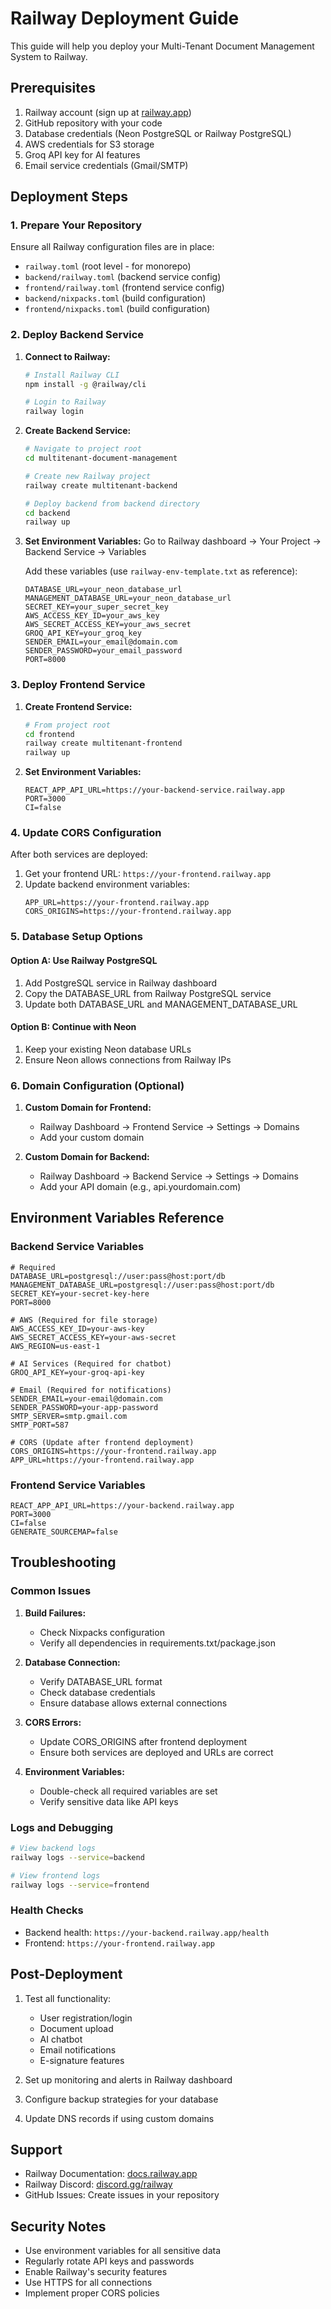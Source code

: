 # Railway Deployment Guide

This guide will help you deploy your Multi-Tenant Document Management System to Railway.

## Prerequisites

1. Railway account (sign up at [railway.app](https://railway.app))
2. GitHub repository with your code
3. Database credentials (Neon PostgreSQL or Railway PostgreSQL)
4. AWS credentials for S3 storage
5. Groq API key for AI features
6. Email service credentials (Gmail/SMTP)

## Deployment Steps

### 1. Prepare Your Repository

Ensure all Railway configuration files are in place:
- `railway.toml` (root level - for monorepo)
- `backend/railway.toml` (backend service config)
- `frontend/railway.toml` (frontend service config)
- `backend/nixpacks.toml` (build configuration)
- `frontend/nixpacks.toml` (build configuration)

### 2. Deploy Backend Service

1. **Connect to Railway:**
   ```bash
   # Install Railway CLI
   npm install -g @railway/cli
   
   # Login to Railway
   railway login
   ```

2. **Create Backend Service:**
   ```bash
   # Navigate to project root
   cd multitenant-document-management
   
   # Create new Railway project
   railway create multitenant-backend
   
   # Deploy backend from backend directory
   cd backend
   railway up
   ```

3. **Set Environment Variables:**
   Go to Railway dashboard → Your Project → Backend Service → Variables
   
   Add these variables (use `railway-env-template.txt` as reference):
   ```
   DATABASE_URL=your_neon_database_url
   MANAGEMENT_DATABASE_URL=your_neon_database_url
   SECRET_KEY=your_super_secret_key
   AWS_ACCESS_KEY_ID=your_aws_key
   AWS_SECRET_ACCESS_KEY=your_aws_secret
   GROQ_API_KEY=your_groq_key
   SENDER_EMAIL=your_email@domain.com
   SENDER_PASSWORD=your_email_password
   PORT=8000
   ```

### 3. Deploy Frontend Service

1. **Create Frontend Service:**
   ```bash
   # From project root
   cd frontend
   railway create multitenant-frontend
   railway up
   ```

2. **Set Environment Variables:**
   ```
   REACT_APP_API_URL=https://your-backend-service.railway.app
   PORT=3000
   CI=false
   ```

### 4. Update CORS Configuration

After both services are deployed:

1. Get your frontend URL: `https://your-frontend.railway.app`
2. Update backend environment variables:
   ```
   APP_URL=https://your-frontend.railway.app
   CORS_ORIGINS=https://your-frontend.railway.app
   ```

### 5. Database Setup Options

#### Option A: Use Railway PostgreSQL
1. Add PostgreSQL service in Railway dashboard
2. Copy the DATABASE_URL from Railway PostgreSQL service
3. Update both DATABASE_URL and MANAGEMENT_DATABASE_URL

#### Option B: Continue with Neon
1. Keep your existing Neon database URLs
2. Ensure Neon allows connections from Railway IPs

### 6. Domain Configuration (Optional)

1. **Custom Domain for Frontend:**
   - Railway Dashboard → Frontend Service → Settings → Domains
   - Add your custom domain

2. **Custom Domain for Backend:**
   - Railway Dashboard → Backend Service → Settings → Domains
   - Add your API domain (e.g., api.yourdomain.com)

## Environment Variables Reference

### Backend Service Variables
```env
# Required
DATABASE_URL=postgresql://user:pass@host:port/db
MANAGEMENT_DATABASE_URL=postgresql://user:pass@host:port/db
SECRET_KEY=your-secret-key-here
PORT=8000

# AWS (Required for file storage)
AWS_ACCESS_KEY_ID=your-aws-key
AWS_SECRET_ACCESS_KEY=your-aws-secret
AWS_REGION=us-east-1

# AI Services (Required for chatbot)
GROQ_API_KEY=your-groq-api-key

# Email (Required for notifications)
SENDER_EMAIL=your-email@domain.com
SENDER_PASSWORD=your-app-password
SMTP_SERVER=smtp.gmail.com
SMTP_PORT=587

# CORS (Update after frontend deployment)
CORS_ORIGINS=https://your-frontend.railway.app
APP_URL=https://your-frontend.railway.app
```

### Frontend Service Variables
```env
REACT_APP_API_URL=https://your-backend.railway.app
PORT=3000
CI=false
GENERATE_SOURCEMAP=false
```

## Troubleshooting

### Common Issues

1. **Build Failures:**
   - Check Nixpacks configuration
   - Verify all dependencies in requirements.txt/package.json

2. **Database Connection:**
   - Verify DATABASE_URL format
   - Check database credentials
   - Ensure database allows external connections

3. **CORS Errors:**
   - Update CORS_ORIGINS after frontend deployment
   - Ensure both services are deployed and URLs are correct

4. **Environment Variables:**
   - Double-check all required variables are set
   - Verify sensitive data like API keys

### Logs and Debugging

```bash
# View backend logs
railway logs --service=backend

# View frontend logs  
railway logs --service=frontend
```

### Health Checks

- Backend health: `https://your-backend.railway.app/health`
- Frontend: `https://your-frontend.railway.app`

## Post-Deployment

1. Test all functionality:
   - User registration/login
   - Document upload
   - AI chatbot
   - Email notifications
   - E-signature features

2. Set up monitoring and alerts in Railway dashboard

3. Configure backup strategies for your database

4. Update DNS records if using custom domains

## Support

- Railway Documentation: [docs.railway.app](https://docs.railway.app)
- Railway Discord: [discord.gg/railway](https://discord.gg/railway)
- GitHub Issues: Create issues in your repository

## Security Notes

- Use environment variables for all sensitive data
- Regularly rotate API keys and passwords  
- Enable Railway's security features
- Use HTTPS for all connections
- Implement proper CORS policies